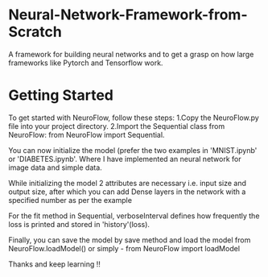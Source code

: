 # Neural-Network-Framework-from-Scratch
 A framework for building neural networks and to get a grasp on how large frameworks like Pytorch and Tensorflow work.

# Getting Started
To get started with NeuroFlow, follow these steps:
1.Copy the NeuroFlow.py file into your project directory.
2.Import the Sequential class from NeuroFlow: from NeuroFlow import Sequential.

You can now initialize the model (prefer the two examples in 'MNIST.ipynb' or 'DIABETES.ipynb'. Where I have implemented an neural network for image data and simple data.

While initializing the model 2 attributes are necessary i.e. input size and output size, after which you can add Dense layers in the network with a specified number as per the example

For the fit method in Sequential, verboseInterval defines how frequently the loss is printed and stored in 'history'(loss).

Finally, you can save the model by save method and load the model from NeuroFlow.loadModel() or simply - from NeuroFlow import loadModel

Thanks and keep learning !!
